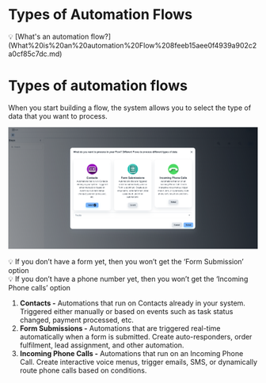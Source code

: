 # Types of Automation Flows

<aside>
💡 [What's an automation flow?](What%20is%20an%20automation%20Flow%208feeb15aee0f4939a902c2a0cf85c7dc.md)

</aside>

# Types of automation flows

When you start building a flow, the system allows you to select the type of data that you want to process.

![Untitled](Types%20of%20Automation%20Flows%201cce494a818e48ceb5f3eff0be7e5113/Untitled.png)

<aside>
💡 If you don’t have a form yet, then you won’t get the ‘Form Submission’ option

</aside>

<aside>
💡 If you don’t have a phone number yet, then you won’t get the ‘Incoming Phone calls’ option

</aside>

1. ****Contacts -**** Automations that run on Contacts already in your system. Triggered either manually or based on events such as task status changed, payment processed, etc.
2. ****Form Submissions -**** Automations that are triggered real-time automatically when a form is submitted. Create auto-responders, order fulfilment, lead assignment, and other automation.
3. ****Incoming Phone Calls -**** Automations that run on an Incoming Phone Call. Create interactive voice menus, trigger emails, SMS, or dynamically route phone calls based on conditions.